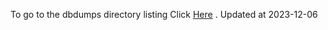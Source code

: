 To go to the dbdumps directory listing Click [Here](https://ipfs.io/ipfs/bafkreidt7l2bumdkynzbsgircjel6tu6bus6dwck32uc2pbrmpq4telpla) . Updated at 2023-12-06